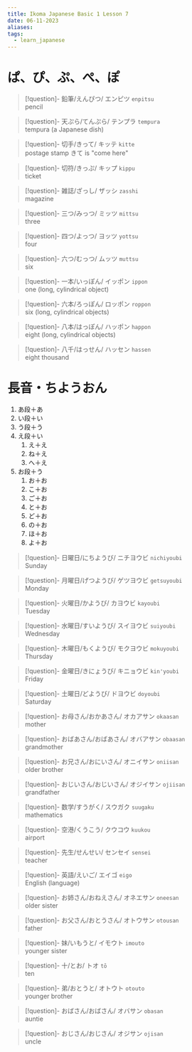 ```yaml
---
title: Ikoma Japanese Basic 1 Lesson 7
date: 06-11-2023
aliases: 
tags:
  - learn_japanese
---
```

# ぱ、ぴ、ぷ、ぺ、ぽ

> [!question]- 鉛筆/えんぴつ/ エンピツ 
> `enpitsu`  
> pencil

> [!question]- 天ぷら/てんぷら/ テンプラ 
> `tempura`  
> tempura (a Japanese dish)

> [!question]- 切手/きって/ キッテ 
> `kitte`  
> postage stamp
> きて is "come here"

> [!question]- 切符/きっぷ/ キップ 
> `kippu`  
> ticket

> [!question]- 雑誌/ざっし/ ザッシ 
> `zasshi`  
> magazine

> [!question]- 三つ/みっつ/ ミッツ 
> `mittsu`  
> three

> [!question]- 四つ/よっつ/ ヨッツ 
> `yottsu`  
> four

> [!question]- 六つ/むっつ/ ムッツ 
> `muttsu`  
> six

> [!question]- 一本/いっぽん/ イッポン 
> `ippon`  
> one (long, cylindrical object)

> [!question]- 六本/ろっぽん/ ロッポン 
> `roppon`  
> six (long, cylindrical objects)

> [!question]- 八本/はっぽん/ ハッポン 
> `happon`  
> eight (long, cylindrical objects)

> [!question]- 八千/はっせん/ ハッセン 
> `hassen`  
> eight thousand


# 長音・ちようおん

1. あ段＋あ
2. い段＋い
3. う段＋う
4. え段＋い
	1. え＋え
	2. ね＋え
	3. へ＋え
5. お段＋う
	1. お＋お
	2. こ＋お
	3. ご＋お
	4. と＋お
	5. ど＋お
	6. の＋お
	7. ほ＋お
	8. よ＋お


> [!question]- 日曜日/にちようび/ ニチヨウビ 
> `nichiyoubi`  
> Sunday

> [!question]- 月曜日/げつようび/ ゲツヨウビ 
> `getsuyoubi`  
> Monday

> [!question]- 火曜日/かようび/ カヨウビ 
> `kayoubi`  
> Tuesday

> [!question]- 水曜日/すいようび/ スイヨウビ 
> `suiyoubi`  
> Wednesday

> [!question]- 木曜日/もくようび/ モクヨウビ 
> `mokuyoubi`  
> Thursday

> [!question]- 金曜日/きにょうび/ キニョウビ 
> `kin'youbi`  
> Friday

> [!question]- 土曜日/どようび/ ドヨウビ 
> `doyoubi`  
> Saturday

> [!question]- お母さん/おかあさん/ オカアサン 
> `okaasan`\
> mother

> [!question]- おばあさん/おばあさん/ オバアサン 
> `obaasan`  
> grandmother

> [!question]- お兄さん/おにいさん/ オニイサン 
> `oniisan`  
> older brother

> [!question]- おじいさん/おじいさん/ オジイサン 
> `ojiisan`  
> grandfather

> [!question]- 数学/すうがく/ スウガク 
> `suugaku`  
> mathematics

> [!question]- 空港/くうこう/ クウコウ 
> `kuukou`  
> airport

> [!question]- 先生/せんせい/ センセイ 
> `sensei`  
> teacher

> [!question]- 英語/えいご/ エイゴ 
> `eigo`  
> English (language)

> [!question]- お姉さん/おねえさん/ オネエサン 
> `oneesan`  
> older sister

> [!question]- お父さん/おとうさん/ オトウサン 
> `otousan`  
> father

> [!question]- 妹/いもうと/ イモウト 
> `imouto`  
> younger sister

> [!question]- 十/とお/ トオ 
> `tō`  
> ten

> [!question]- 弟/おとうと/ オトウト 
> `otouto`  
> younger brother

> [!question]- おばさん/おばさん/ オバサン 
> `obasan`  
> auntie

> [!question]- おじさん/おじさん/ オジサン 
> `ojisan`  
> uncle
